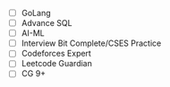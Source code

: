 - [ ] GoLang
- [ ] Advance SQL
- [ ] AI-ML
- [ ] Interview Bit Complete/CSES Practice
- [ ] Codeforces Expert
- [ ] Leetcode Guardian 
- [ ] CG 9+